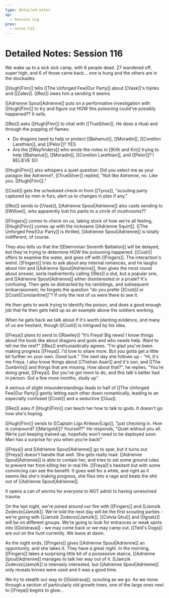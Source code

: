 ```yaml
---
type: detailed-notes
up:
  - Session Log
prev:
  - notes-115
---
```

# Detailed Notes: Session 116

We wake up to a sick sick camp, with 6 people dead. 27 wandered off, super high, and 6 of those came back... one is hung and the others are in the stockades.

[[Hugh|Finn]] tells [[The Unforged Few|Our Party]] about [[Vask]]'s hijinks and [[Zalev]]. [[Rez]] owes him a sending it seems.

[[Adrienne Spout|Adrienne]] puts on a performative investigation with [[Hugh|Finn]] to try and figure out HOW this poisoning could've possibly happened?? It sells.

[[Rez]] asks [[Hugh|Finn]] to chat with [[TrueSilver]]. He does a ritual and through the popping of flames:
* Do dragons need to help or protect [[Bahamut]], [[Moradin]], [[Corellon Larethian]], and [[Pelor]]? YES
* Are the [[Wayfinders]] who wrote the notes in [[Kith and Kin]] trying to help [[Bahamut]], [[Moradin]], [[Corellon Larethian]], and [[Pelor]]? I BELIEVE SO

[[Hugh|Finn]] also whispers a quiet question: Did you select me as your paragon like Adrienne?, [[TrueSilver]] replied, "Not like Adrienne, no. Like you. [[Hugh|Finn]]."

[[Costi]] gets the scheduled check-in from [[Tyros]], "scouting party captured by men in furs, alert us to changes in plan if any."

[[Rez]] sends to [[Vask]], [[Adrienne Spout|Adrienne]] also casts sending to [[Willow]], who apparently lost his pants to a circle of mushrooms??

[[Fingers]] comes to check on us, taking stock of how we're all feeling, [[Hugh|Finn]] comes up with the nickname [[Adrienne Squirt]]. [[The Unforged Few|Our Party]] is thrilled, [[Adrienne Spout|Adrienne]] is totally indifferent, of course. 

They also tells us that the [[Eberronian Seventh Battalion]] will be delayed, but they're trying to determine HOW the poisoning happened. [[Costi]] offers to examine the water, and goes off with [[Fingers]]. The interaction's weird. [[Fingers]] tries to ask about any internal romances, and he laughs about him and [[Adrienne Spout|Adrienne]], then gives the most round about answer, sorta inadvertently calling [[Rez]] a slut, but a popular one, and [[Adrienne Spout|Adrienne]] either disinterested or a prude? It's confusing. Then gets so distracted by his ramblings, and subsequent embarrassment, he forgets the question "do you prefer [[Costi]] or [[Costi|Constantine]]"? If only the rest of us were there to see it.

He then gets to work trying to identify the poison, and does a good enough job that he then gets held up as an example above the soldiers working. 

When he gets back we talk about if it's worth planting evidence, and many of us are hesitant, though [[Costi]] is intrigued by his idea. 

[[Freya]] plans to send to [[Rawley]] "It’s Freya! Big news! I know things about the book like about dragons and gods and who needs help. Want to tell me the rest?" [[Rez]] enthusiastically agrees.  "I'm glad you've been making progress [[Freya]]. I'd love to share more. But you gotta get a little bit further on your own. Good luck." The next day she follows up - "Hi, it's me Freya. I also know things about [[Thelran Asari]] and it's son, and [[The Zumbinis]] and things that are missing. How about that?", he replies, "You're doing great, [[Freya]]. But you've got more to do, and this talk's better had in person. Got a few more months, study up".

A serious of slight misunderstandings leads to half of [[The Unforged Few|Our Party]] gently letting each other down romantically, leading to an especially confused [[Costi]] and a seductive [[Guu]].

[[Rez]] asks if [[Hugh|Finn]] can teach her how to talk to gods. It doesn't go how she's hoping. 

[[Hugh|Finn]] sends to [[Captain Ligo Krikeav|Ligo]], "just checking in. How is compound? [[Marigold]]? Yourself?" He responds, "Quiet without you all. We’re just keeping trained up, hopefully won’t need to be deployed soon. Mari has a surprise for you when you’re back!"

[[Freya]] and [[Adrienne Spout|Adrienne]] go to spar, but it turns out [[Freya]] doesn't handle that well. She gets really mad. [[Adrienne Spout|Adrienne]] is able to contain her, and tries to set some ground rules to prevent her from killing her in real life. [[Freya]]'s hesitant but with some convincing can see the benefit. It goes well for a while, and right as it seems like she's making progress, she flies into a rage and beats the shit out of [[Adrienne Spout|Adrienne]]. 

It opens a can of worms for everyone to NOT admit to having unresolved trauma. 

On the last night, we're joined around our fire with [[Fingers]] and [[Jamzik Zodevzo|Jamzik]]. We're told the next day will be the first scouting parties - we're going with [[Jamzik Zodevzo|Jamzik]]. [[Colvia Ghul]] and [[Ignatz]] will be on different groups. We're going to look for entrances or weak spots into [[Golstrava]] - we may come back or we may camp out. [[Teld's Dogs]] are out on the hunt currently. We leave at dawn. 

As the night ends, [[Fingers]] gives [[Adrienne Spout|Adrienne]] an opportunity, and she takes it. They have a great night. In the morning, [[Fingers]] takes a surprising little bit of a possessive stance, [[Adrienne Spout|Adrienne]] manages to talk her way out of it. [[Jamzik Zodevzo|Jamzik]] is intensely interested, but [[Adrienne Spout|Adrienne]] only reveals knives were used and it was a good time. 

We try to stealth our way to [[Golstrava]], scouting as we go. As we move through a section of particularly old growth trees, one of the large ones next to [[Freya]] begins to glow...




